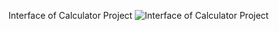 Interface of Calculator Project
![Interface of Calculator Project](https://github.com/user-attachments/assets/8d153541-0a1c-4ba5-ae16-c61ce721a018)


